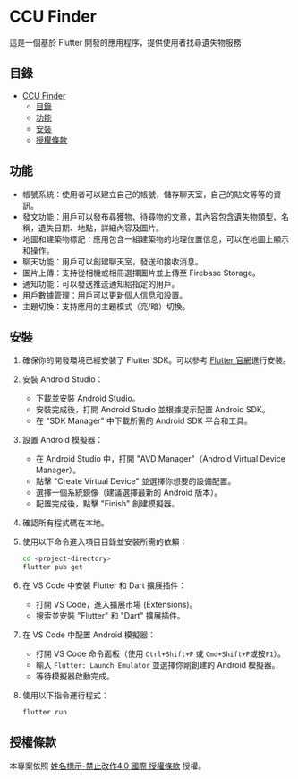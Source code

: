# CCU Finder

這是一個基於 Flutter 開發的應用程序，提供使用者找尋遺失物服務

## 目錄

- [CCU Finder](#ccu-finder)
  - [目錄](#目錄)
  - [功能](#功能)
  - [安裝](#安裝)
  - [授權條款](#授權條款)

## 功能
- 帳號系統：使用者可以建立自己的帳號，儲存聊天室，自己的貼文等等的資訊。
- 發文功能：用戶可以發布尋獲物、待尋物的文章，其內容包含遺失物類型、名稱，遺失日期、地點，詳細內容及圖片。
- 地圖和建築物標記：應用包含一組建築物的地理位置信息，可以在地圖上顯示和操作。
- 聊天功能：用戶可以創建聊天室，發送和接收消息。
- 圖片上傳：支持從相機或相冊選擇圖片並上傳至 Firebase Storage。
- 通知功能：可以發送推送通知給指定的用戶。
- 用戶數據管理：用戶可以更新個人信息和設置。
- 主題切換：支持應用的主題模式（亮/暗）切換。

## 安裝

1. 確保你的開發環境已經安裝了 Flutter SDK。可以參考 [Flutter 官網](https://flutter.dev/docs/get-started/install)進行安裝。

2. 安裝 Android Studio：
   - 下載並安裝 [Android Studio](https://developer.android.com/studio)。
   - 安裝完成後，打開 Android Studio 並根據提示配置 Android SDK。
   - 在 "SDK Manager" 中下載所需的 Android SDK 平台和工具。

3. 設置 Android 模擬器：
   - 在 Android Studio 中，打開 "AVD Manager"（Android Virtual Device Manager）。
   - 點擊 "Create Virtual Device" 並選擇你想要的設備配置。
   - 選擇一個系統鏡像（建議選擇最新的 Android 版本）。
   - 配置完成後，點擊 "Finish" 創建模擬器。

4. 確認所有程式碼在本地。

5. 使用以下命令進入項目目錄並安裝所需的依賴：
    ```bash
    cd <project-directory>
    flutter pub get
    ```

6. 在 VS Code 中安裝 Flutter 和 Dart 擴展插件：
   - 打開 VS Code，進入擴展市場 (Extensions)。
   - 搜索並安裝 "Flutter" 和 "Dart" 擴展插件。

7. 在 VS Code 中配置 Android 模擬器：
   - 打開 VS Code 命令面板（使用 `Ctrl+Shift+P` 或 `Cmd+Shift+P`或按`F1`）。
   - 輸入 `Flutter: Launch Emulator` 並選擇你剛創建的 Android 模擬器。
   - 等待模擬器啟動完成。

8. 使用以下指令運行程式：
    ```bash
    flutter run
    ```

## 授權條款

本專案依照 [姓名標示-禁止改作4.0 國際 授權條款](https://creativecommons.org/licenses/by-nd/4.0/) 授權。

